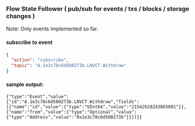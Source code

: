 ### Flow State Follower ( pub/sub for events / txs / blocks / storage changes ) 

Note: Only events implemented so far. 

#### subscribe to event 

```json
{
  "action": "subscribe",
  "topic": "A.1e3c78c6d580273b.LNVCT.Withdraw"
}
```


#### sample output:

```
{"type":"Event","value":{"id":"A.1e3c78c6d580273b.LNVCT.Withdraw","fields":[{"name":"id","value":{"type":"UInt64","value":"21542628243865601"}},{"name":"from","value":{"type":"Optional","value":{"type":"Address","value":"0x1e3c78c6d580273b"}}}]}}
```
